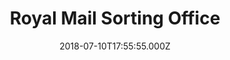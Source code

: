 ---
date: 2018-07-10T17:55:55.000Z
title: Royal Mail Sorting Office
latitude: 52.04481547147848
longitude: 0.7545542176787642
url: http://www.royalmail.com
category: checkin
---